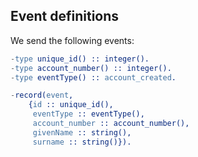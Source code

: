
## Event definitions

We send the following events:

```erlang
-type unique_id() :: integer().
-type account_number() :: integer().
-type eventType() :: account_created.

-record(event,
    {id :: unique_id(),
     eventType :: eventType(),
     account_number :: account_number(),
     givenName :: string(),
     surname :: string()}).
```
